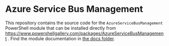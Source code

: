 # Azure Service Bus Management

This repository contains the source code for the `AzureServiceBusManagement` PowerShell module that can be installed directly from https://www.powershellgallery.com/packages/AzureServiceBusManagement .
Find the module documentation in [the docs folder](docs/AzureServiceBusManagement.md).
